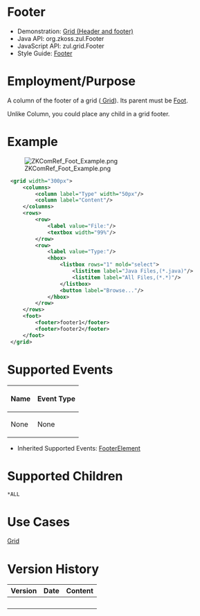 # Footer

- Demonstration: [Grid (Header and
  footer)](http://www.zkoss.org/zkdemo/grid/header_and_footer)
- Java API: <javadoc>org.zkoss.zul.Footer</javadoc>
- JavaScript API: <javadoc directory="jsdoc">zul.grid.Footer</javadoc>
- Style Guide: [
  Footer](ZK_Style_Guide/XUL_Component_Specification/Footer)

# Employment/Purpose

A column of the footer of a grid ([
Grid](ZK_Component_Reference/Data/Grid)). Its parent must be
[ Foot](ZK_Component_Reference/Data/Grid/Foot).

Unlike Column, you could place any child in a grid footer.

# Example

<figure>
<img src="ZKComRef_Foot_Example.png"
title="ZKComRef_Foot_Example.png" />
<figcaption>ZKComRef_Foot_Example.png</figcaption>
</figure>

``` xml
 <grid width="300px">
     <columns>
         <column label="Type" width="50px"/>
         <column label="Content"/>
     </columns>
     <rows>
         <row>
             <label value="File:"/>
             <textbox width="99%"/>
         </row>
         <row>
             <label value="Type:"/>
             <hbox>
                 <listbox rows="1" mold="select">
                     <listitem label="Java Files,(*.java)"/>
                     <listitem label="All Files,(*.*)"/>
                 </listbox>
                 <button label="Browse..."/>
             </hbox>
         </row>
     </rows>
     <foot>
         <footer>footer1</footer>
         <footer>footer2</footer>
     </foot>
 </grid>
```

# Supported Events

<table>
<thead>
<tr class="header">
<th><center>
<p>Name</p>
</center></th>
<th><center>
<p>Event Type</p>
</center></th>
</tr>
</thead>
<tbody>
<tr class="odd">
<td><p>None</p></td>
<td><p>None</p></td>
</tr>
</tbody>
</table>

- Inherited Supported Events: [
  FooterElement](ZK_Component_Reference/Base_Components/FooterElement#Supported_Events)

# Supported Children

`*ALL`

# Use Cases

[ Grid](ZK_Component_Reference/Data/Grid#Use_Cases)

# Version History

| Version | Date | Content |
|---------|------|---------|
|         |      |         |
